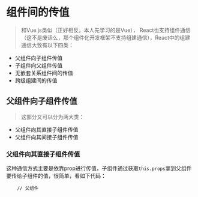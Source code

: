 # 组件间的传值
> 和Vue.js类似（正好相反，本人先学习的是Vue）， React也支持组件通信（这不是废话么，那个组件化开发框架不支持组建通信），React中的组建通信大致有以下四类：
* 父组件向子组件传值
* 子组件向父组件传值
* 无嵌套关系组件间的传值
* 跨级组建间的传值

## 父组件向子组件传值
> 这部分又可以分为两大类：
* 父组件向其直接子组件传值
* 父组件向其间接子组件传值

### 父组件向其直接子组件传值
这种通信方式主要是依靠prop进行传值，子组件通过获取`this.props`拿到父组件要传给子组件的值，很简单，看如下代码：
```
    // 父组件
    
```